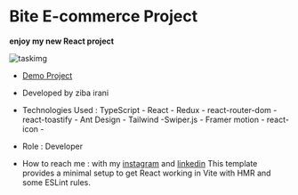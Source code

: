 # Bite E-commerce  Project

**enjoy my new React project**

![taskimg](https://new-bite-w21j.vercel.app/)

- [Demo Project](https://new-bite-w21j.vercel.app/)

- Developed by ziba irani

- Technologies Used : TypeScript - React - Redux - react-router-dom - react-toastify - Ant Design - Tailwind -Swiper.js - Framer motion - react-icon -   

- Role : Developer

- How to reach me : with my [instagram](https://instagram.com/zibairani_dev/) and [linkedin](https://www.linkedin.com/in/ziba-irani-developr/)
This template provides a minimal setup to get React working in Vite with HMR and some ESLint rules.
